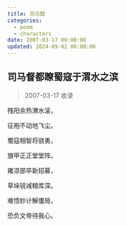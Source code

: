 ```yaml
---
title: 司马懿
categories:
  - poem
  - characters
date: 2007-03-17 00:00:00
updated: 2024-09-02 00:00:00
---
```


## 司马督都瞭蜀寇于渭水之滨 ##

> 2007-03-17 收录

残阳余热渭水滚，

征袍不动地飞尘。

蜀寇相智将骁勇，

旗甲正正堂堂阵。

雍凉部卒新招募，

草垛锐减粮库深。

难悟妙计解僵局，

恐负文帝待我心。
